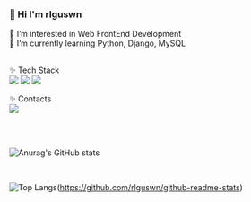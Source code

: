 ### 👋 Hi I'm rlguswn</br>

🍉 I’m interested in Web FrontEnd Development</br>
🍉 I’m currently learning Python, Django, MySQL</br></br>

✨ Tech Stack</br>
<img src="https://img.shields.io/badge/Python-3776AB?style=flat-square&logo=Python&logoColor=white"/>
<img src="https://img.shields.io/badge/Django-092E20?style=flat-square&logo=Django&logoColor=white"/>
<img src="https://img.shields.io/badge/MySQL-4479A1?style=flat-square&logo=MySQL&logoColor=white"/>
   
✨ Contacts</br>
<img src="https://img.shields.io/badge/0318joo@naver.com-03C75A?style=flat-square&logo=Naver&logoColor=white"/>

</br></br>

![Anurag's GitHub stats](https://github-readme-stats.vercel.app/api?username=rlguswn&show_icons=true&theme=radical)

</br>

![Top Langs](https://github-readme-stats.vercel.app/api/top-langs/?username=rlguswn&langs_count=8)(https://github.com/rlguswn/github-readme-stats)
